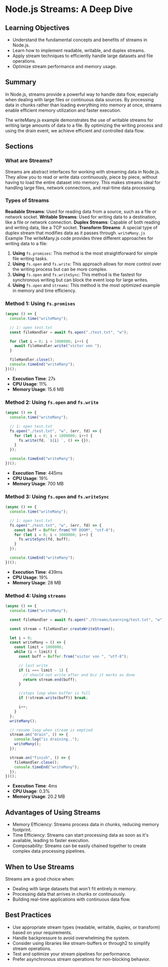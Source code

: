 # Node.js Streams: A Deep Dive

## Learning Objectives

- Understand the fundamental concepts and benefits of streams in Node.js.
- Learn how to implement readable, writable, and duplex streams.
- Apply stream techniques to efficiently handle large datasets and file operations.
- Optimize stream performance and memory usage.

## Summary

In Node.js, streams provide a powerful way to handle data flow, especially when dealing with large files or continuous data sources. By processing data in chunks rather than loading everything into memory at once, streams enable efficient memory utilization and faster execution.

The writeMany.js example demonstrates the use of writable streams for writing large amounts of data to a file. By optimizing the writing process and using the drain event, we achieve efficient and controlled data flow.

## Sections

### What are Streams?

Streams are abstract interfaces for working with streaming data in Node.js. They allow you to read or write data continuously, piece by piece, without having to load the entire dataset into memory. This makes streams ideal for handling large files, network connections, and real-time data processing.

### Types of Streams

**Readable Streams**: Used for reading data from a source, such as a file or network socket.
**Writable Streams**: Used for writing data to a destination, like a file or network connection.
**Duplex Streams**: Capable of both reading and writing data, like a TCP socket.
**Transform Streams**: A special type of duplex stream that modifies data as it passes through.
`writeMany.js` Example
The writeMany.js code provides three different approaches for writing data to a file:

1. **Using** `fs.promises`: This method is the most straightforward for simple file writing tasks.
2. **Using** `fs.open` and `fs.write`: This approach allows for more control over the writing process but can be more complex.
3. **Using** `fs.open` and `fs.writeSync`: This method is the fastest for synchronous writing but can block the event loop for large writes.
4. **Using** `fs.open` and `streams`: This method is the most optimized example in memory and time efficiency.

### Method 1: **Using** `fs.promises`

```javascript
(async () => {
  console.time("writeMany");

  // 1: open test.txt
  const fileHandler = await fs.open("./test.txt", "w");

  for (let i = 0; i < 1000000; i++) {
    await fileHandler.write("victor von ");
  }

  fileHandler.close();
  console.timeEnd("writeMany");
})();
```

- **Execution Time**: 27s
- **CPU Usage**: 11%
- **Memory Usage**: 15.6 MB

### Method 2: **Using** `fs.open` and `fs.write`

```javascript
(async () => {
  console.time("writeMany");

  // 1: open test.txt
  fs.open("./test.txt", "w", (err, fd) => {
    for (let i = 0; i < 1000000; i++) {
      fs.write(fd, `${i} `, () => {});
    }
  });

  console.timeEnd("writeMany");
})();
```

- **Execution Time**: 445ms
- **CPU Usage**: 19%
- **Memory Usage**: 700 MB

### Method 3: **Using** `fs.open` and `fs.writeSync`

```javascript
(async () => {
  console.time("writeMany");

  // 1: open test.txt
  fs.open("./test.txt", "w", (err, fd) => {
    const buff = Buffer.from("MF DOOM", "utf-8");
    for (let i = 0; i < 1000000; i++) {
      fs.writeSync(fd, buff);
    }
  });

  console.timeEnd("writeMany");
})();
```

- **Execution Time**: 439ms
- **CPU Usage**: 19%
- **Memory Usage**: 28 MB

### Method 4: **Using** `streams`
```javascript
(async () => {
  console.time("writeMany");

  const fileHandler = await fs.open("./Streams/Learning/test.txt", "w");

  const stream = fileHandler.createWriteStream();

  let i = 0;
  const writeMany = () => {
    const limit = 1000000;
    while (i < limit) {
      const buff = Buffer.from("victor von ", "utf-8");

      // last write
      if (i === limit - 1) {
        // should not write after end bcz it marks as done
        return stream.end(buff);
      }

      //stops loop when buffer is full
      if (!stream.write(buff)) break;

      i++;
    }
  };
  writeMany();

  // resume loop when stream is emptied
  stream.on("drain", () => {
    console.log("is draining..");
    writeMany();
  });

  stream.on("finish", () => {
    fileHandler.close();
    console.timeEnd("writeMany");
  });
})();
```
- **Execution Time**: 4ms
- **CPU Usage**: 0.3%
- **Memory Usage**: 20.2 MB

## Advantages of Using Streams

- Memory Efficiency: Streams process data in chunks, reducing memory footprint.
- Time Efficiency: Streams can start processing data as soon as it's available, leading to faster execution.
- Composability: Streams can be easily chained together to create complex data processing pipelines.

## When to Use Streams

Streams are a good choice when:

- Dealing with large datasets that won't fit entirely in memory.
- Processing data that arrives in chunks or continuously.
- Building real-time applications with continuous data flow.

## Best Practices

- Use appropriate stream types (readable, writable, duplex, or transform) based on your requirements.
- Handle backpressure to avoid overwhelming the system.
- Consider using libraries like stream-buffers or through2 to simplify stream operations.
- Test and optimize your stream pipelines for performance.
- Prefer asynchronous stream operations for non-blocking behavior.
